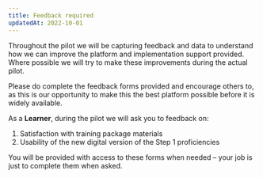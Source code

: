 ```yaml
---
title: Feedback required
updatedAt: 2022-10-01
---
```

Throughout the pilot we will be capturing feedback and data to understand how we can improve the platform and implementation support provided. Where possible we will try to make these improvements during the actual pilot.​

Please do complete the feedback forms provided and encourage others to, as this is our opportunity to make this the best platform possible before it is widely available.  ​

As a **Learner**, during the pilot we will ask you to feedback on:​

1. Satisfaction with training package materials​
2. Usability of the new digital version of the Step 1 proficiencies

You will be provided with access to these forms when needed – your job is just to complete them when asked.​
